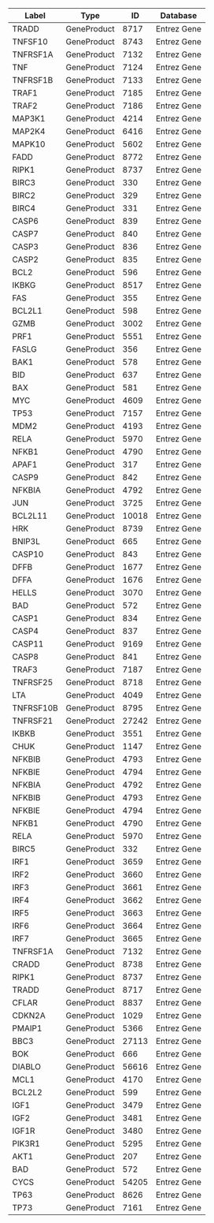 | Label | Type | ID | Database |
| ---- | ---- | ---- | ---- |
|TRADD | GeneProduct | 8717 | Entrez Gene |
|TNFSF10 | GeneProduct | 8743 | Entrez Gene |
|TNFRSF1A | GeneProduct | 7132 | Entrez Gene |
|TNF | GeneProduct | 7124 | Entrez Gene |
|TNFRSF1B | GeneProduct | 7133 | Entrez Gene |
|TRAF1 | GeneProduct | 7185 | Entrez Gene |
|TRAF2 | GeneProduct | 7186 | Entrez Gene |
|MAP3K1 | GeneProduct | 4214 | Entrez Gene |
|MAP2K4 | GeneProduct | 6416 | Entrez Gene |
|MAPK10 | GeneProduct | 5602 | Entrez Gene |
|FADD | GeneProduct | 8772 | Entrez Gene |
|RIPK1 | GeneProduct | 8737 | Entrez Gene |
|BIRC3 | GeneProduct | 330 | Entrez Gene |
|BIRC2 | GeneProduct | 329 | Entrez Gene |
|BIRC4 | GeneProduct | 331 | Entrez Gene |
|CASP6 | GeneProduct | 839 | Entrez Gene |
|CASP7 | GeneProduct | 840 | Entrez Gene |
|CASP3 | GeneProduct | 836 | Entrez Gene |
|CASP2 | GeneProduct | 835 | Entrez Gene |
|BCL2 | GeneProduct | 596 | Entrez Gene |
|IKBKG | GeneProduct | 8517 | Entrez Gene |
|FAS | GeneProduct | 355 | Entrez Gene |
|BCL2L1 | GeneProduct | 598 | Entrez Gene |
|GZMB | GeneProduct | 3002 | Entrez Gene |
|PRF1 | GeneProduct | 5551 | Entrez Gene |
|FASLG | GeneProduct | 356 | Entrez Gene |
|BAK1 | GeneProduct | 578 | Entrez Gene |
|BID | GeneProduct | 637 | Entrez Gene |
|BAX | GeneProduct | 581 | Entrez Gene |
|MYC | GeneProduct | 4609 | Entrez Gene |
|TP53 | GeneProduct | 7157 | Entrez Gene |
|MDM2 | GeneProduct | 4193 | Entrez Gene |
|RELA | GeneProduct | 5970 | Entrez Gene |
|NFKB1 | GeneProduct | 4790 | Entrez Gene |
|APAF1 | GeneProduct | 317 | Entrez Gene |
|CASP9 | GeneProduct | 842 | Entrez Gene |
|NFKBIA | GeneProduct | 4792 | Entrez Gene |
|JUN | GeneProduct | 3725 | Entrez Gene |
|BCL2L11 | GeneProduct | 10018 | Entrez Gene |
|HRK | GeneProduct | 8739 | Entrez Gene |
|BNIP3L | GeneProduct | 665 | Entrez Gene |
|CASP10 | GeneProduct | 843 | Entrez Gene |
|DFFB | GeneProduct | 1677 | Entrez Gene |
|DFFA | GeneProduct | 1676 | Entrez Gene |
|HELLS | GeneProduct | 3070 | Entrez Gene |
|BAD | GeneProduct | 572 | Entrez Gene |
|CASP1 | GeneProduct | 834 | Entrez Gene |
|CASP4 | GeneProduct | 837 | Entrez Gene |
|CASP11 | GeneProduct | 9169 | Entrez Gene |
|CASP8 | GeneProduct | 841 | Entrez Gene |
|TRAF3 | GeneProduct | 7187 | Entrez Gene |
|TNFRSF25 | GeneProduct | 8718 | Entrez Gene |
|LTA | GeneProduct | 4049 | Entrez Gene |
|TNFRSF10B | GeneProduct | 8795 | Entrez Gene |
|TNFRSF21 | GeneProduct | 27242 | Entrez Gene |
|IKBKB | GeneProduct | 3551 | Entrez Gene |
|CHUK | GeneProduct | 1147 | Entrez Gene |
|NFKBIB | GeneProduct | 4793 | Entrez Gene |
|NFKBIE | GeneProduct | 4794 | Entrez Gene |
|NFKBIA | GeneProduct | 4792 | Entrez Gene |
|NFKBIB | GeneProduct | 4793 | Entrez Gene |
|NFKBIE | GeneProduct | 4794 | Entrez Gene |
|NFKB1 | GeneProduct | 4790 | Entrez Gene |
|RELA | GeneProduct | 5970 | Entrez Gene |
|BIRC5 | GeneProduct | 332 | Entrez Gene |
|IRF1 | GeneProduct | 3659 | Entrez Gene |
|IRF2 | GeneProduct | 3660 | Entrez Gene |
|IRF3 | GeneProduct | 3661 | Entrez Gene |
|IRF4 | GeneProduct | 3662 | Entrez Gene |
|IRF5 | GeneProduct | 3663 | Entrez Gene |
|IRF6 | GeneProduct | 3664 | Entrez Gene |
|IRF7 | GeneProduct | 3665 | Entrez Gene |
|TNFRSF1A | GeneProduct | 7132 | Entrez Gene |
|CRADD | GeneProduct | 8738 | Entrez Gene |
|RIPK1 | GeneProduct | 8737 | Entrez Gene |
|TRADD | GeneProduct | 8717 | Entrez Gene |
|CFLAR | GeneProduct | 8837 | Entrez Gene |
|CDKN2A | GeneProduct | 1029 | Entrez Gene |
|PMAIP1 | GeneProduct | 5366 | Entrez Gene |
|BBC3 | GeneProduct | 27113 | Entrez Gene |
|BOK | GeneProduct | 666 | Entrez Gene |
|DIABLO | GeneProduct | 56616 | Entrez Gene |
|MCL1 | GeneProduct | 4170 | Entrez Gene |
|BCL2L2 | GeneProduct | 599 | Entrez Gene |
|IGF1 | GeneProduct | 3479 | Entrez Gene |
|IGF2 | GeneProduct | 3481 | Entrez Gene |
|IGF1R | GeneProduct | 3480 | Entrez Gene |
|PIK3R1 | GeneProduct | 5295 | Entrez Gene |
|AKT1 | GeneProduct | 207 | Entrez Gene |
|BAD | GeneProduct | 572 | Entrez Gene |
|CYCS | GeneProduct | 54205 | Entrez Gene |
|TP63 | GeneProduct | 8626 | Entrez Gene |
|TP73 | GeneProduct | 7161 | Entrez Gene |
